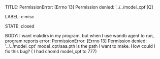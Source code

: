 TITLE:
PermissionError: [Errno 13] Permission denied: '../../model_cpt'[Q]

LABEL:
c:misc

STATE:
closed

BODY:
I want makdirs in my program, but when I use wandb agent to run, program reports error:
PermissionError: [Errno 13] Permission denied: '../../model_cpt'
model_cpt/aaa.pth is the path I want to make.
How could I fix this bug? ( I had chomd model_cpt to 777) 

